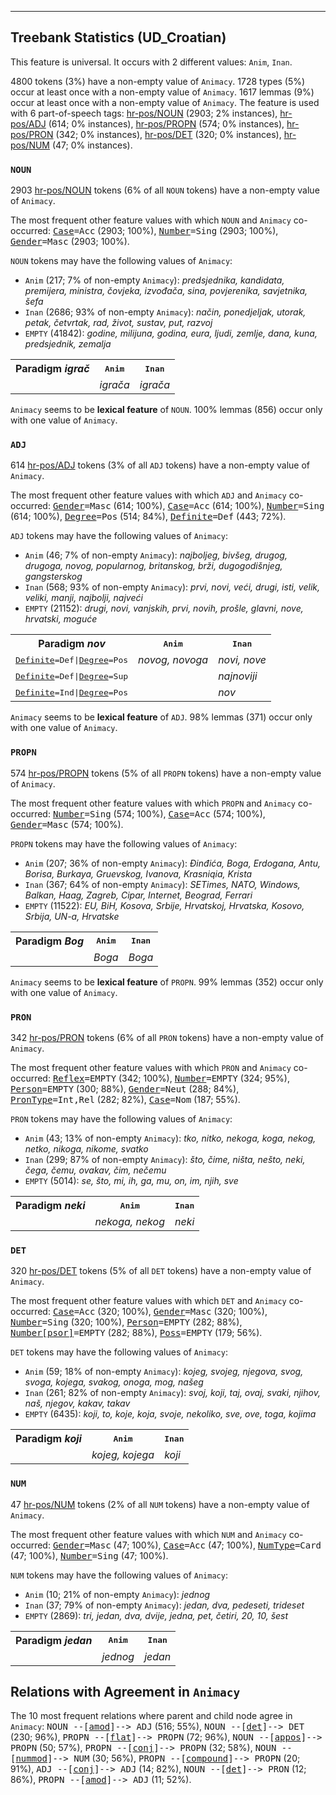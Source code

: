 

--------------------------------------------------------------------------------

## Treebank Statistics (UD_Croatian)

This feature is universal.
It occurs with 2 different values: `Anim`, `Inan`.

4800 tokens (3%) have a non-empty value of `Animacy`.
1728 types (5%) occur at least once with a non-empty value of `Animacy`.
1617 lemmas (9%) occur at least once with a non-empty value of `Animacy`.
The feature is used with 6 part-of-speech tags: [hr-pos/NOUN]() (2903; 2% instances), [hr-pos/ADJ]() (614; 0% instances), [hr-pos/PROPN]() (574; 0% instances), [hr-pos/PRON]() (342; 0% instances), [hr-pos/DET]() (320; 0% instances), [hr-pos/NUM]() (47; 0% instances).

### `NOUN`

2903 [hr-pos/NOUN]() tokens (6% of all `NOUN` tokens) have a non-empty value of `Animacy`.

The most frequent other feature values with which `NOUN` and `Animacy` co-occurred: <tt><a href="Case.html">Case</a>=Acc</tt> (2903; 100%), <tt><a href="Number.html">Number</a>=Sing</tt> (2903; 100%), <tt><a href="Gender.html">Gender</a>=Masc</tt> (2903; 100%).

`NOUN` tokens may have the following values of `Animacy`:

* `Anim` (217; 7% of non-empty `Animacy`): <em>predsjednika, kandidata, premijera, ministra, čovjeka, izvođača, sina, povjerenika, savjetnika, šefa</em>
* `Inan` (2686; 93% of non-empty `Animacy`): <em>način, ponedjeljak, utorak, petak, četvrtak, rad, život, sustav, put, razvoj</em>
* `EMPTY` (41842): <em>godine, milijuna, godina, eura, ljudi, zemlje, dana, kuna, predsjednik, zemalja</em>

<table>
  <tr><th>Paradigm <i>igrač</i></th><th><tt>Anim</tt></th><th><tt>Inan</tt></th></tr>
  <tr><td><tt></tt></td><td><em>igrača</em></td><td><em>igrača</em></td></tr>
</table>

`Animacy` seems to be **lexical feature** of `NOUN`. 100% lemmas (856) occur only with one value of `Animacy`.

### `ADJ`

614 [hr-pos/ADJ]() tokens (3% of all `ADJ` tokens) have a non-empty value of `Animacy`.

The most frequent other feature values with which `ADJ` and `Animacy` co-occurred: <tt><a href="Gender.html">Gender</a>=Masc</tt> (614; 100%), <tt><a href="Case.html">Case</a>=Acc</tt> (614; 100%), <tt><a href="Number.html">Number</a>=Sing</tt> (614; 100%), <tt><a href="Degree.html">Degree</a>=Pos</tt> (514; 84%), <tt><a href="Definite.html">Definite</a>=Def</tt> (443; 72%).

`ADJ` tokens may have the following values of `Animacy`:

* `Anim` (46; 7% of non-empty `Animacy`): <em>najboljeg, bivšeg, drugog, drugoga, novog, popularnog, britanskog, brži, dugogodišnjeg, gangsterskog</em>
* `Inan` (568; 93% of non-empty `Animacy`): <em>prvi, novi, veći, drugi, isti, velik, veliki, manji, najbolji, najveći</em>
* `EMPTY` (21152): <em>drugi, novi, vanjskih, prvi, novih, prošle, glavni, nove, hrvatski, moguće</em>

<table>
  <tr><th>Paradigm <i>nov</i></th><th><tt>Anim</tt></th><th><tt>Inan</tt></th></tr>
  <tr><td><tt><a href="Definite.html">Definite</a>=Def|<a href="Degree.html">Degree</a>=Pos</tt></td><td><em>novog, novoga</em></td><td><em>novi, nove</em></td></tr>
  <tr><td><tt><a href="Definite.html">Definite</a>=Def|<a href="Degree.html">Degree</a>=Sup</tt></td><td></td><td><em>najnoviji</em></td></tr>
  <tr><td><tt><a href="Definite.html">Definite</a>=Ind|<a href="Degree.html">Degree</a>=Pos</tt></td><td></td><td><em>nov</em></td></tr>
</table>

`Animacy` seems to be **lexical feature** of `ADJ`. 98% lemmas (371) occur only with one value of `Animacy`.

### `PROPN`

574 [hr-pos/PROPN]() tokens (5% of all `PROPN` tokens) have a non-empty value of `Animacy`.

The most frequent other feature values with which `PROPN` and `Animacy` co-occurred: <tt><a href="Number.html">Number</a>=Sing</tt> (574; 100%), <tt><a href="Case.html">Case</a>=Acc</tt> (574; 100%), <tt><a href="Gender.html">Gender</a>=Masc</tt> (574; 100%).

`PROPN` tokens may have the following values of `Animacy`:

* `Anim` (207; 36% of non-empty `Animacy`): <em>Đinđića, Boga, Erdogana, Antu, Borisa, Burkaya, Gruevskog, Ivanova, Krasniqia, Krista</em>
* `Inan` (367; 64% of non-empty `Animacy`): <em>SETimes, NATO, Windows, Balkan, Haag, Zagreb, Cipar, Internet, Beograd, Ferrari</em>
* `EMPTY` (11522): <em>EU, BiH, Kosova, Srbije, Hrvatskoj, Hrvatska, Kosovo, Srbija, UN-a, Hrvatske</em>

<table>
  <tr><th>Paradigm <i>Bog</i></th><th><tt>Anim</tt></th><th><tt>Inan</tt></th></tr>
  <tr><td><tt></tt></td><td><em>Boga</em></td><td><em>Boga</em></td></tr>
</table>

`Animacy` seems to be **lexical feature** of `PROPN`. 99% lemmas (352) occur only with one value of `Animacy`.

### `PRON`

342 [hr-pos/PRON]() tokens (6% of all `PRON` tokens) have a non-empty value of `Animacy`.

The most frequent other feature values with which `PRON` and `Animacy` co-occurred: <tt><a href="Reflex.html">Reflex</a>=EMPTY</tt> (342; 100%), <tt><a href="Number.html">Number</a>=EMPTY</tt> (324; 95%), <tt><a href="Person.html">Person</a>=EMPTY</tt> (300; 88%), <tt><a href="Gender.html">Gender</a>=Neut</tt> (288; 84%), <tt><a href="PronType.html">PronType</a>=Int,Rel</tt> (282; 82%), <tt><a href="Case.html">Case</a>=Nom</tt> (187; 55%).

`PRON` tokens may have the following values of `Animacy`:

* `Anim` (43; 13% of non-empty `Animacy`): <em>tko, nitko, nekoga, koga, nekog, netko, nikoga, nikome, svatko</em>
* `Inan` (299; 87% of non-empty `Animacy`): <em>što, čime, ništa, nešto, neki, čega, čemu, ovakav, čim, nečemu</em>
* `EMPTY` (5014): <em>se, što, mi, ih, ga, mu, on, im, njih, sve</em>

<table>
  <tr><th>Paradigm <i>neki</i></th><th><tt>Anim</tt></th><th><tt>Inan</tt></th></tr>
  <tr><td><tt></tt></td><td><em>nekoga, nekog</em></td><td><em>neki</em></td></tr>
</table>

### `DET`

320 [hr-pos/DET]() tokens (5% of all `DET` tokens) have a non-empty value of `Animacy`.

The most frequent other feature values with which `DET` and `Animacy` co-occurred: <tt><a href="Case.html">Case</a>=Acc</tt> (320; 100%), <tt><a href="Gender.html">Gender</a>=Masc</tt> (320; 100%), <tt><a href="Number.html">Number</a>=Sing</tt> (320; 100%), <tt><a href="Person.html">Person</a>=EMPTY</tt> (282; 88%), <tt><a href="Number[psor].html">Number[psor]</a>=EMPTY</tt> (282; 88%), <tt><a href="Poss.html">Poss</a>=EMPTY</tt> (179; 56%).

`DET` tokens may have the following values of `Animacy`:

* `Anim` (59; 18% of non-empty `Animacy`): <em>kojeg, svojeg, njegova, svog, svoga, kojega, svakog, onoga, mog, našeg</em>
* `Inan` (261; 82% of non-empty `Animacy`): <em>svoj, koji, taj, ovaj, svaki, njihov, naš, njegov, kakav, takav</em>
* `EMPTY` (6435): <em>koji, to, koje, koja, svoje, nekoliko, sve, ove, toga, kojima</em>

<table>
  <tr><th>Paradigm <i>koji</i></th><th><tt>Anim</tt></th><th><tt>Inan</tt></th></tr>
  <tr><td><tt></tt></td><td><em>kojeg, kojega</em></td><td><em>koji</em></td></tr>
</table>

### `NUM`

47 [hr-pos/NUM]() tokens (2% of all `NUM` tokens) have a non-empty value of `Animacy`.

The most frequent other feature values with which `NUM` and `Animacy` co-occurred: <tt><a href="Gender.html">Gender</a>=Masc</tt> (47; 100%), <tt><a href="Case.html">Case</a>=Acc</tt> (47; 100%), <tt><a href="NumType.html">NumType</a>=Card</tt> (47; 100%), <tt><a href="Number.html">Number</a>=Sing</tt> (47; 100%).

`NUM` tokens may have the following values of `Animacy`:

* `Anim` (10; 21% of non-empty `Animacy`): <em>jednog</em>
* `Inan` (37; 79% of non-empty `Animacy`): <em>jedan, dva, pedeseti, trideset</em>
* `EMPTY` (2869): <em>tri, jedan, dva, dvije, jedna, pet, četiri, 20, 10, šest</em>

<table>
  <tr><th>Paradigm <i>jedan</i></th><th><tt>Anim</tt></th><th><tt>Inan</tt></th></tr>
  <tr><td><tt></tt></td><td><em>jednog</em></td><td><em>jedan</em></td></tr>
</table>

## Relations with Agreement in `Animacy`

The 10 most frequent relations where parent and child node agree in `Animacy`:
<tt>NOUN --[<a href="../dep/amod.html">amod</a>]--> ADJ</tt> (516; 55%),
<tt>NOUN --[<a href="../dep/det.html">det</a>]--> DET</tt> (230; 96%),
<tt>PROPN --[<a href="../dep/flat.html">flat</a>]--> PROPN</tt> (72; 96%),
<tt>NOUN --[<a href="../dep/appos.html">appos</a>]--> PROPN</tt> (50; 57%),
<tt>PROPN --[<a href="../dep/conj.html">conj</a>]--> PROPN</tt> (32; 58%),
<tt>NOUN --[<a href="../dep/nummod.html">nummod</a>]--> NUM</tt> (30; 56%),
<tt>PROPN --[<a href="../dep/compound.html">compound</a>]--> PROPN</tt> (20; 91%),
<tt>ADJ --[<a href="../dep/conj.html">conj</a>]--> ADJ</tt> (14; 82%),
<tt>NOUN --[<a href="../dep/det.html">det</a>]--> PRON</tt> (12; 86%),
<tt>PROPN --[<a href="../dep/amod.html">amod</a>]--> ADJ</tt> (11; 52%).

